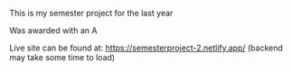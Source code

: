 This is my semester project for the last year

Was awarded with an A

Live site can be found at: https://semesterproject-2.netlify.app/ (backend may take some time to load)
